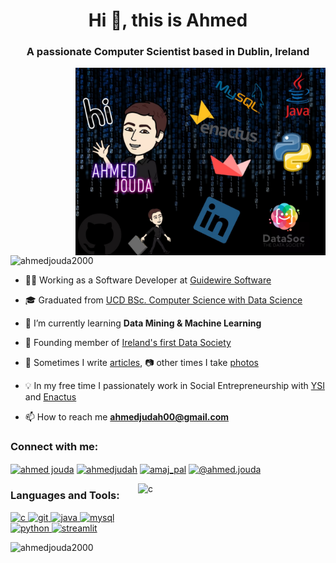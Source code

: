 
<h1 align="center">Hi 👋, this is Ahmed</h1>
<h3 align="center">A passionate Computer Scientist based in Dublin, Ireland</h3>
<img align="right" src="GithubDash.jpg" alt="c" width="400" height="300"/>

<p align="left"> <img src="https://komarev.com/ghpvc/?username=ahmedjouda2000" alt="ahmedjouda2000" /> </p>

- 👨‍💼 Working as a Software Developer at [Guidewire Software](https://www.guidewire.com/)

- 🎓 Graduated from [UCD BSc. Computer Science with Data Science](https://www.myucd.ie/courses/science/computer-science-data-science/)

- 🌱 I’m currently learning **Data Mining & Machine Learning**

- 👯 Founding member of [Ireland's first Data Society](https://www.instagram.com/thedatasoc/?hl=en)

- 📝 Sometimes I write [articles](https://collegetribune.ie/?s=AHMED+JOUDA), 📷 other times I take [photos](https://www.instagram.com/global.photo.graphy/)

- 💡 In my free time I passionately work in Social Entrepreneurship with [YSI](https://bizplus.ie/portmarnock-students-caught-mapping-win-award/) and [Enactus](https://www.linkedin.com/feed/update/urn:li:activity:6672172263942496256/)

- 📫 How to reach me **ahmedjudah00@gmail.com**

<!-- <!-- BLOG-POST-LIST::START -->
<!-- <!-- BLOG-POST-LIST::END -->


<p align="left">
<h3 align="left">Connect with me:</h3>
<a href="https://linkedin.com/in/ahmed jouda" target="blank"><img align="center" src="https://cdn.jsdelivr.net/npm/simple-icons@3.0.1/icons/linkedin.svg" alt="ahmed jouda" height="30" width="40" /></a>
<a href="https://twitter.com/ahmedjudah" target="blank"><img align="center" src="https://cdn.jsdelivr.net/npm/simple-icons@3.0.1/icons/twitter.svg" alt="ahmedjudah" height="30" width="40" /></a>
<a href="https://instagram.com/amaj_pal" target="blank"><img align="center" src="https://cdn.jsdelivr.net/npm/simple-icons@3.0.1/icons/instagram.svg" alt="amaj_pal" height="30" width="40" /></a>
<a href="https://medium.com/@ahmed.jouda" target="blank"><img align="center" src="https://cdn.jsdelivr.net/npm/simple-icons@3.0.1/icons/medium.svg" alt="@ahmed.jouda" height="30" width="40" /></a>
</p>

<img align="right" src="http://www.globalnerdy.com/wordpress/wp-content/uploads/2018/11/two-types-of-people.jpg" alt="c" width="300" height="200"/>

<h3 align="left">Languages and Tools:</h3>
<p align="left"> <a href="https://www.cprogramming.com/" target="_blank"> <img src="https://user-images.githubusercontent.com/11306104/28999421-69312b92-7a03-11e7-9268-a1a8756b5442.png" alt="c" width="40" height="40"/> </a> <a href="https://git-scm.com/" target="_blank"> <img src="https://www.vectorlogo.zone/logos/git-scm/git-scm-icon.svg" alt="git" width="40" height="40"/> </a> <a href="https://www.java.com" target="_blank"> <img src="https://github.com/yurijserrano/Github-Profile-Readme-Logos/blob/master/programming%20languages/java.svg" alt="java" width="40" height="40"/> </a> <a href="https://www.mysql.com/" target="_blank"> <img src="https://github.com/yurijserrano/Github-Profile-Readme-Logos/blob/master/databases/mysql.svg" alt="mysql" width="40" height="40"/> </a> <a href="https://www.python.org" target="_blank"> <img src="https://github.com/yurijserrano/Github-Profile-Readme-Logos/blob/master/programming%20languages/python.svg" alt="python" width="40" height="40"/> </a> <a href="https://www.streamlit.io/" target="_blank"> <img src="https://assets.website-files.com/5dc3b47ddc6c0c2a1af74ad0/5e181828ba9f9e92b6ebc6e7_RGB_Logomark_Color_Light_Bg.png" alt="streamlit" width="40" height="40"/> </a> </p>

<p><img align="left" src="https://github-readme-stats.vercel.app/api/top-langs/?username=ahmedjouda2000&layout=compact" alt="ahmedjouda2000" /></p>


